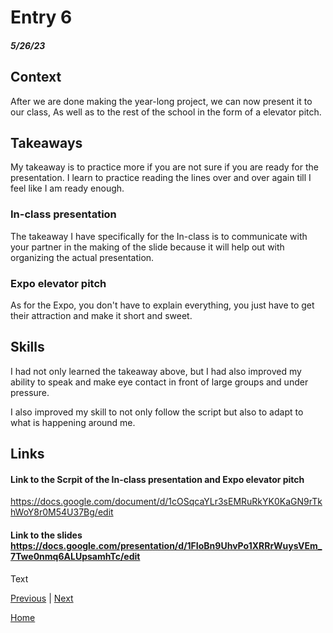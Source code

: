  # Entry 6
##### 5/26/23

## Context
After we are done making the year-long project, we can now present it to our class, As well as to the rest of the school in the form of a elevator pitch. 
## Takeaways
My takeaway is to practice more if you are not sure if you are ready for the presentation. I learn to practice reading the lines over and over again till I feel like I am ready enough.
### In-class presentation 
The takeaway I have specifically for the In-class is to communicate with your partner in the making of the slide because it will help out with organizing the actual presentation.
### Expo elevator pitch 
As for the Expo, you don't have to explain everything, you just have to get their attraction and make it short and sweet.

## Skills
I had not only learned the takeaway above, but I had also improved my ability to speak and make eye contact in front of large groups and under pressure.

I also improved my skill to not only follow the script but also to adapt to what is happening around me.
## Links
#### Link to the Scrpit of the In-class presentation and Expo elevator pitch 
https://docs.google.com/document/d/1cOSqcaYLr3sEMRuRkYK0KaGN9rTkhWoY8r0M54U37Bg/edit

#### Link to the slides https://docs.google.com/presentation/d/1FIoBn9UhvPo1XRRrWuysVEm_7Twe0nmq6ALUpsamhTc/edit

Text
 
[Previous](entry05.md) | [Next](entry07.md)

[Home](../README.md) 